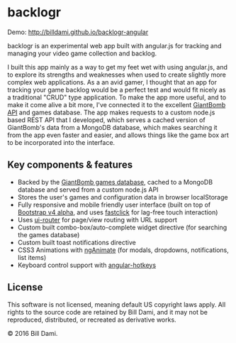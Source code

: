 # backlogr

Demo: http://billdami.github.io/backlogr-angular

backlogr is an experimental web app built with angular.js for tracking and managing your video game collection and backlog.

I built this app mainly as a way to get my feet wet with using angular.js, and to explore its strengths and weaknesses when used to create slightly more complex web applications. As a an avid gamer, I thought that an app for tracking your game backlog would be a perfect test and would fit nicely as a traditional "CRUD" type application. To make the app more useful, and to make it come alive a bit more, I've connected it to the excellent [GiantBomb API](http://www.giantbomb.com/api/) and games database. The app makes requests to a custom node.js based REST API that I developed, which serves a cached version of GiantBomb's data from a MongoDB database, which makes searching it from the app even faster and easier, and allows things like the game box art to be incorporated into the interface.

## Key components & features

* Backed by the [GiantBomb games database](http://www.giantbomb.com/api/), cached to a MongoDB database and served from a custom node.js API
* Stores the user's games and configuration data in browser localStorage
* Fully responsive and mobile friendly user interface (built on top of [Bootstrap v4 alpha](http://v4-alpha.getbootstrap.com/), and uses [fastclick](https://github.com/ftlabs/fastclick) for lag-free touch interaction)
* Uses [ui-router](https://github.com/angular-ui/ui-router) for page/view routing with URL support
* Custom built combo-box/auto-complete widget directive (for searching the games database)
* Custom built toast notifications directive
* CSS3 Animations with [ngAnimate](https://docs.angularjs.org/api/ngAnimate) (for modals, dropdowns, notifications, list items)
* Keyboard control support with [angular-hotkeys](https://github.com/chieffancypants/angular-hotkeys)

## License

This software is not licensed, meaning default US copyright laws apply. All rights to the source code are retained by Bill Dami, and it may not be reproduced, distributed, or recreated as derivative works.

&copy; 2016 Bill Dami.